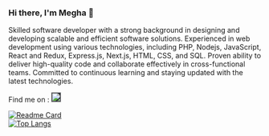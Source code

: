 ### Hi there, I'm Megha 👋

Skilled software developer with a strong background in designing and developing scalable and efficient
software solutions. Experienced in web development using various technologies, including PHP, Nodejs,
JavaScript, React and Redux, Express.js, Next.js, HTML, CSS, and SQL. Proven ability to deliver high-quality
code and collaborate effectively in cross-functional teams. Committed to continuous learning and staying
updated with the latest technologies.

Find me on : <a target="_blank" rel="noopener noreferrer"
    href="https://www.upwork.com/o/profiles/users/~011183a8d6b044c03f/">
    <img height="20" src="https://icons.iconarchive.com/icons/papirus-team/papirus-apps/512/upwork-icon.png"
        style="max-width:100%;    background-color: #2f333a;">
</a>

[![Readme
Card](https://github-readme-stats.vercel.app/api?username=meghabm07&show_icons=true&title_color=fff&icon_color=79ff97&text_color=9f9f9f&bg_color=0c0f14)](https://github.com/anuraghazra/github-readme-stats)
</br>
[![Top
Langs](https://github-readme-stats.vercel.app/api/top-langs/?username=meghabm07&layout=compact&show_icons=true&title_color=fff&icon_color=79ff97&text_color=9f9f9f&bg_color=0c0f14)](https://github.com/anuraghazra/github-readme-stats)
